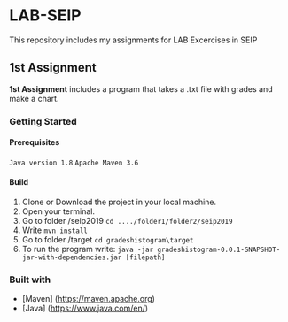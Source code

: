 # LAB-SEIP
This repository includes my assignments for LAB Excercises in SEIP

## 1st Assignment

**1st Assignment** includes a program that takes a .txt file with grades and make a chart.

### Getting Started

#### Prerequisites
`Java version 1.8`
`Apache Maven 3.6`

#### Build

1. Clone or Download the project in your local machine.
2. Open your terminal.
3. Go to folder /seip2019 `cd ..../folder1/folder2/seip2019`
4. Write `mvn install`
5. Go to folder /target `cd gradeshistogram\target`
6. To run the program write:
`java -jar gradeshistogram-0.0.1-SNAPSHOT-jar-with-dependencies.jar [filepath]`

### Built with
- [Maven] (https://maven.apache.org)
- [Java] (https://www.java.com/en/)
